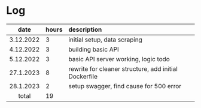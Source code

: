 # Log

| date      | hours | description  |
| :--------:|:------| :-----|
| 3.12.2022 | 3     | initial setup, data scraping |
| 4.12.2022 | 3     | building basic API |
| 5.12.2022 | 3     | basic API server working, logic todo |
| 27.1.2023 | 8     | rewrite for cleaner structure, add initial Dockerfile |
| 28.1.2023 | 2     | setup swagger, find cause for 500 error |
| total     | 19    | | 